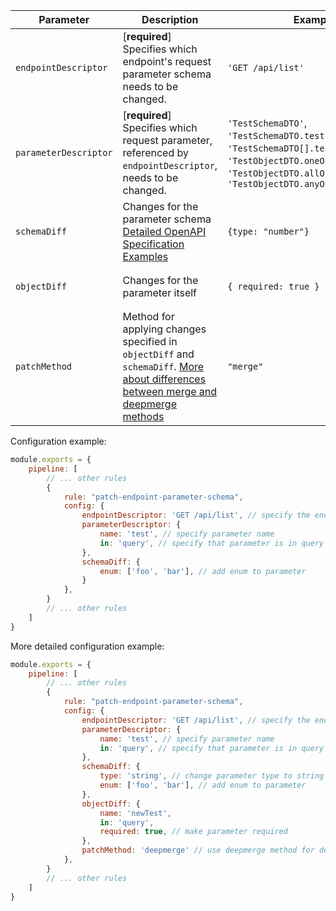 | Parameter             | Description                                                                                                               | Example                                                                                                                                                                | Typing                                                                              | Default      |
|-----------------------|------------------------------------------------------------------------------------------------------------------------|------------------------------------------------------------------------------------------------------------------------------------------------------------------------|-------------------------------------------------------------------------------------|--------------|
| `endpointDescriptor`  | [**required**] Specifies which endpoint's request parameter schema needs to be changed.                                   | `'GET /api/list'`                                                                                                                                                      | `EndpointDescriptorConfig`                                                                            |              |
| `parameterDescriptor` | [**required**] Specifies which request parameter, referenced by `endpointDescriptor`, needs to be changed.         | `'TestSchemaDTO'`, `'TestSchemaDTO.test'`, `'TestSchemaDTO[].testField'`,  `'TestObjectDTO.oneOf[1]'`, `'TestObjectDTO.allOf[1]'` or  `'TestObjectDTO.anyOf[1].testField'` | `string`                                                                            |              |
| `schemaDiff`          | Changes for the parameter schema [Detailed OpenAPI Specification Examples]({{{rootPath}}}docs/schema-diff{{{langPostfix}}}.md)                                                              | `{type: "number"}`                                                                                                                                                     | `OpenAPISchema`                                                                     |              |
| `objectDiff`          | Changes for the parameter itself                                                                                         | `{ required: true }`                                                                                                                                                   | `{name?: string; in?: 'query' / 'header' / 'path' / 'cookie'; required?: boolean;}` |              |
| `patchMethod`         | Method for applying changes specified in `objectDiff` and `schemaDiff`. [More about differences between merge and deepmerge methods]({{{rootPath}}}docs/merge-vs-deepmerge{{{langPostfix}}}.md) | `"merge"` | `"merge" \ "deepmerge"` | `"merge"` |

Configuration example:

```js
module.exports = {
    pipeline: [
        // ... other rules
        {
            rule: "patch-endpoint-parameter-schema",
            config: {
                endpointDescriptor: 'GET /api/list', // specify the endpoint to modify
                parameterDescriptor: {
                    name: 'test', // specify parameter name
                    in: 'query', // specify that parameter is in query
                },
                schemaDiff: {
                    enum: ['foo', 'bar'], // add enum to parameter
                }
            },
        }
        // ... other rules
    ]
}
```

More detailed configuration example:

```js
module.exports = {
    pipeline: [
        // ... other rules
        {
            rule: "patch-endpoint-parameter-schema",
            config: {
                endpointDescriptor: 'GET /api/list', // specify the endpoint to modify
                parameterDescriptor: {
                    name: 'test', // specify parameter name
                    in: 'query', // specify that parameter is in query
                },
                schemaDiff: {
                    type: 'string', // change parameter type to string
                    enum: ['foo', 'bar'], // add enum to parameter
                },
                objectDiff: {
                    name: 'newTest',
                    in: 'query',
                    required: true, // make parameter required
                },
                patchMethod: 'deepmerge' // use deepmerge method for deep merging changes
            },
        }
        // ... other rules
    ]
} 
```